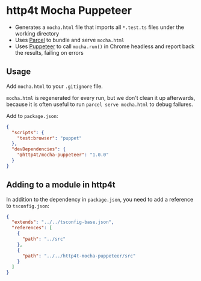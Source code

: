 # http4t Mocha Puppeteer

* Generates a `mocha.html` file that imports all `*.test.ts` files under the
  working directory
* Uses [Parcel](https://parceljs.org) to bundle and serve `mocha.html`
* Uses [Puppeteer](https://github.com/puppeteer/puppeteer/) to call `mocha.run()`
  in Chrome headless and report back the results, failing on errors

## Usage

Add `mocha.html` to your `.gitignore` file.

`mocha.html` is regenerated for every run, but we don't clean it up afterwards,
because it is often useful to run `parcel serve mocha.html` to debug failures.

Add to `package.json`:

```json
{
  "scripts": {
    "test:browser": "puppet"
  },
  "devDependencies": {
    "@http4t/mocha-puppeteer": "1.0.0"
  }
}
```

## Adding to a module in http4t

In addition to the dependency in `package.json`, you need to add a reference
to `tsconfig.json`:

```json
{
  "extends": "../../tsconfig-base.json",
  "references": [
    {
      "path": "../src"
    },
    {
      "path": "../../http4t-mocha-puppeteer/src"
    }
  ]
}
```
